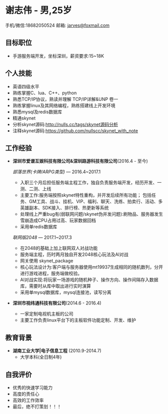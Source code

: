 谢志伟 - 男,25岁
===============

手机/微信:18682050524
邮箱: <jarves@foxmail.com>

目标职位
---------
*   手游服务端开发，坐标深圳，薪资要求:15~18K

个人技能
---------
*   英语四级水平
*   熟练掌握C、lua、C++、python
*   熟悉TCP/IP协议，熟读并理解 TCP/IP详解&UNP 卷一
*   熟练掌握linux及其网络编程，熟练搭建线上开发环境
*   熟悉mysql及redis数据库
*   精通skynet
*   分析skynet源码:<http://nulls.cc/tags/skynet源码分析>
*   注释skynet源码:<https://github.com/nullscc/skynet_with_note>

工作经验
---------
*   **深圳市爱谱互娱科技有限公司&深圳路游科技有限公司**(2016.4 - 至今)

    *部落世界(卡牌/ARPG类型)* — 2016.4~2017.1
    -   入职三个月后担任服务端主程工作，独自负责服务端开发，经历开发、一测、二测、上线
    -   主要工作:服务端按照skynet特性重构，并开发后续所有功能；
        包括任务、GM工具、战斗、挂机、VIP、福利、聊天、洗练、拍卖行、活动、多英雄副本、SDK接入、排行榜、热更新等系统
    -   处理线上严重bug有(弱联网问题/skynet伪并发问题):刷物品、服务器发生雪崩造成CPU占用过高、玩家数据回档
    -   采用单redis数据库

    *联网版2048* — 2017.1~2017.3
    -   在2048的基础上加上联网双人对战功能
    -   服务端主程，历时两月独自开发2048核心玩法及AI对战
    -   网关使用 skynet_package
    -   核心玩法设计为:客户端与服务器使用mt19937生成相同的随机数列，分开进行游戏进程，服务端做校验。
    -   AI对战实现:将玩家一场游戏的随机种子、操作方向、操作间隔存入数据库，需要时从库中取出进行实时演算
    -   采用单mysql数据库，mysql连接池，读写分离

*   **深圳市视纬通科技有限公司**(2014.6 - 2016.4)
    -   一家定制电视机主板的公司
    -   主要工作负责linux平台下的主板软件功能定制、开发、维护

教育背景
---------
*   **湖南工业大学|电子信息工程** (2010.9-2014.7)
    -   大学本科(全日制4年)

自我评价
------
*   优秀的快速学习能力
*   高度的责任心
*   高效的工作效率
*   最后，绝不打策划！！！
